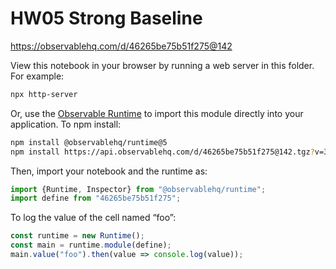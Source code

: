 # HW05 Strong Baseline

https://observablehq.com/d/46265be75b51f275@142

View this notebook in your browser by running a web server in this folder. For
example:

~~~sh
npx http-server
~~~

Or, use the [Observable Runtime](https://github.com/observablehq/runtime) to
import this module directly into your application. To npm install:

~~~sh
npm install @observablehq/runtime@5
npm install https://api.observablehq.com/d/46265be75b51f275@142.tgz?v=3
~~~

Then, import your notebook and the runtime as:

~~~js
import {Runtime, Inspector} from "@observablehq/runtime";
import define from "46265be75b51f275";
~~~

To log the value of the cell named “foo”:

~~~js
const runtime = new Runtime();
const main = runtime.module(define);
main.value("foo").then(value => console.log(value));
~~~

